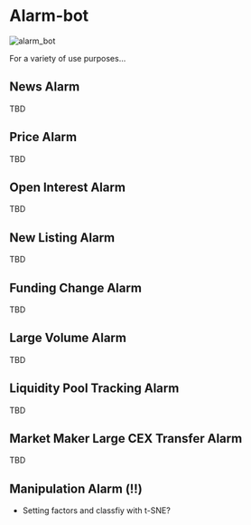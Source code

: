 # Alarm-bot
![alarm_bot](https://www.coindesk.com/resizer/ZqJpLYI3dX-oLhRxWSmtbRyzvrg=/arc-photo-coindesk/arc2-prod/public/6G47JUQ5XVA2NHXPDNOLNJEHWE.jpeg)

For a variety of use purposes...

## News Alarm
TBD

## Price Alarm
TBD

## Open Interest Alarm
TBD

## New Listing Alarm
TBD

## Funding Change Alarm
TBD

## Large Volume Alarm
TBD

## Liquidity Pool Tracking Alarm
TBD

## Market Maker Large CEX Transfer Alarm
TBD 

## Manipulation Alarm (‼️)
- Setting factors and classfiy with t-SNE?
